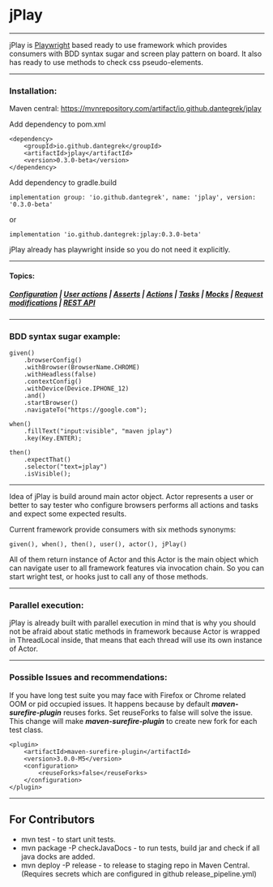 # jPlay
_____________

jPlay is [Playwright](https://playwright.dev/java/) based ready to use framework which provides consumers with BDD
syntax sugar and screen play pattern on board. It also has ready to use methods to check css pseudo-elements.
_____________
### Installation:

Maven central: https://mvnrepository.com/artifact/io.github.dantegrek/jplay

Add dependency to pom.xml

```
<dependency>
    <groupId>io.github.dantegrek</groupId>
    <artifactId>jplay</artifactId>
    <version>0.3.0-beta</version>
</dependency>
```

Add dependency to gradle.build

```
implementation group: 'io.github.dantegrek', name: 'jplay', version: '0.3.0-beta'
```

or

```
implementation 'io.github.dantegrek:jplay:0.3.0-beta'
```

jPlay already has playwright inside so you do not need it explicitly.
_____________
#### Topics:

##### [Configuration](/docs/configuration.md) | [User actions](/docs/user_actions.md) | [Asserts](/docs/asserts.md) | [Actions](/docs/actions.md) | [Tasks](/docs/tasks.md) | [Mocks](/docs/mocks) | [Request modifications](docs/request_modifications.md) | [REST API](docs/rest_api.md)
_________
### BDD syntax sugar example:

```
given()
    .browserConfig()
    .withBrowser(BrowserName.CHROME)
    .withHeadless(false)
    .contextConfig()
    .withDevice(Device.IPHONE_12)
    .and()
    .startBrowser()
    .navigateTo("https://google.com");

when()
    .fillText("input:visible", "maven jplay")
    .key(Key.ENTER);

then()
    .expectThat()
    .selector("text=jplay")
    .isVisible();
```
________
Idea of jPlay is build around main actor object. Actor represents a user or better to say tester who configure browsers
performs all actions and tasks and expect some expected results.

Current framework provide consumers with six methods synonyms:

```
given(), when(), then(), user(), actor(), jPlay()
```

All of them return instance of Actor and this Actor is the main object which can navigate user to all framework features
via invocation chain. So you can start wright test, or hooks just to call any of those methods.
__________
### Parallel execution:
jPlay is already built with parallel execution in mind that is why you should not be afraid about static methods in
framework because Actor is wrapped in ThreadLocal inside, that means that each thread will use its own instance of
Actor.
_________
### Possible Issues and recommendations:

If you have long test suite you may face with Firefox or Chrome related OOM or pid occupied issues. It happens
because by default ***maven-surefire-plugin*** reuses forks. Set reuseForks to false will solve the issue. 
This change will make ***maven-surefire-plugin*** to create new fork for each test class.
```
<plugin>
    <artifactId>maven-surefire-plugin</artifactId>
    <version>3.0.0-M5</version>
    <configuration>
        <reuseForks>false</reuseForks>
    </configuration>
</plugin>
```
____________
## For Contributors

* mvn test - to start unit tests.
* mvn package -P checkJavaDocs - to run tests, build jar and check if all java docks are added.
* mvn deploy -P release - to release to staging repo in Maven Central. (Requires secrets which are configured in github
  release_pipeline.yml)
